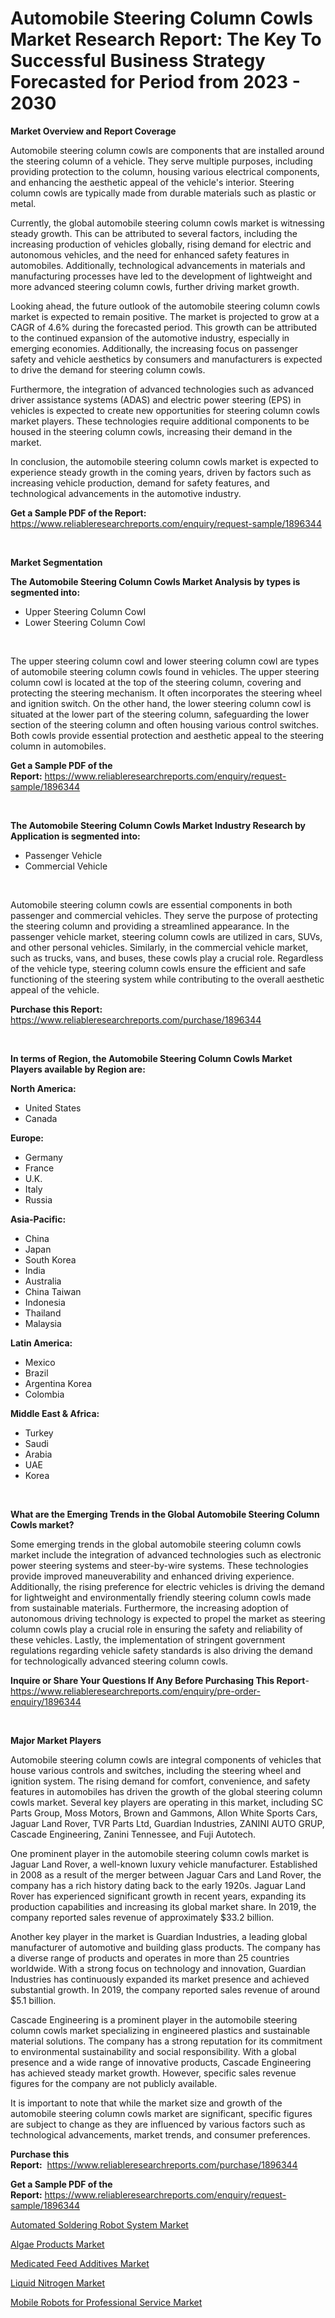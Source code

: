 <p><h1>Automobile Steering Column Cowls Market Research Report: The Key To Successful Business Strategy Forecasted for Period from 2023 - 2030</h1></p><p><strong>Market Overview and Report Coverage</strong></p>
<p><p>Automobile steering column cowls are components that are installed around the steering column of a vehicle. They serve multiple purposes, including providing protection to the column, housing various electrical components, and enhancing the aesthetic appeal of the vehicle's interior. Steering column cowls are typically made from durable materials such as plastic or metal.</p><p>Currently, the global automobile steering column cowls market is witnessing steady growth. This can be attributed to several factors, including the increasing production of vehicles globally, rising demand for electric and autonomous vehicles, and the need for enhanced safety features in automobiles. Additionally, technological advancements in materials and manufacturing processes have led to the development of lightweight and more advanced steering column cowls, further driving market growth.</p><p>Looking ahead, the future outlook of the automobile steering column cowls market is expected to remain positive. The market is projected to grow at a CAGR of 4.6% during the forecasted period. This growth can be attributed to the continued expansion of the automotive industry, especially in emerging economies. Additionally, the increasing focus on passenger safety and vehicle aesthetics by consumers and manufacturers is expected to drive the demand for steering column cowls.</p><p>Furthermore, the integration of advanced technologies such as advanced driver assistance systems (ADAS) and electric power steering (EPS) in vehicles is expected to create new opportunities for steering column cowls market players. These technologies require additional components to be housed in the steering column cowls, increasing their demand in the market.</p><p>In conclusion, the automobile steering column cowls market is expected to experience steady growth in the coming years, driven by factors such as increasing vehicle production, demand for safety features, and technological advancements in the automotive industry.</p></p>
<p><strong>Get a Sample PDF of the Report:</strong> <a href="https://www.reliableresearchreports.com/enquiry/request-sample/1896344">https://www.reliableresearchreports.com/enquiry/request-sample/1896344</a></p>
<p>&nbsp;</p>
<p><strong>Market Segmentation</strong></p>
<p><strong>The Automobile Steering Column Cowls Market Analysis by types is segmented into:</strong></p>
<p><ul><li>Upper Steering Column Cowl</li><li>Lower Steering Column Cowl</li></ul></p>
<p>&nbsp;</p>
<p><p>The upper steering column cowl and lower steering column cowl are types of automobile steering column cowls found in vehicles. The upper steering column cowl is located at the top of the steering column, covering and protecting the steering mechanism. It often incorporates the steering wheel and ignition switch. On the other hand, the lower steering column cowl is situated at the lower part of the steering column, safeguarding the lower section of the steering column and often housing various control switches. Both cowls provide essential protection and aesthetic appeal to the steering column in automobiles.</p></p>
<p><strong>Get a Sample PDF of the Report:</strong>&nbsp;<a href="https://www.reliableresearchreports.com/enquiry/request-sample/1896344">https://www.reliableresearchreports.com/enquiry/request-sample/1896344</a></p>
<p>&nbsp;</p>
<p><strong>The Automobile Steering Column Cowls Market Industry Research by Application is segmented into:</strong></p>
<p><ul><li>Passenger Vehicle</li><li>Commercial Vehicle</li></ul></p>
<p>&nbsp;</p>
<p><p>Automobile steering column cowls are essential components in both passenger and commercial vehicles. They serve the purpose of protecting the steering column and providing a streamlined appearance. In the passenger vehicle market, steering column cowls are utilized in cars, SUVs, and other personal vehicles. Similarly, in the commercial vehicle market, such as trucks, vans, and buses, these cowls play a crucial role. Regardless of the vehicle type, steering column cowls ensure the efficient and safe functioning of the steering system while contributing to the overall aesthetic appeal of the vehicle.</p></p>
<p><strong>Purchase this Report:</strong>&nbsp; <a href="https://www.reliableresearchreports.com/purchase/1896344">https://www.reliableresearchreports.com/purchase/1896344</a></p>
<p>&nbsp;</p>
<p><strong>In terms of Region, the Automobile Steering Column Cowls Market Players available by Region are:</strong></p>
<p>
    <p> <strong> North America: </strong>
        <ul>
            <li>United States</li>
            <li>Canada</li>
        </ul>
        </p> 
    <p> <strong> Europe: </strong>
        <ul>
            <li>Germany</li>
            <li>France</li>
            <li>U.K.</li>
            <li>Italy</li>
            <li>Russia</li>
        </ul>
        </p> 
    <p> <strong> Asia-Pacific: </strong>
        <ul>
            <li>China</li>
            <li>Japan</li>
            <li>South Korea</li>
            <li>India</li>
            <li>Australia</li>
            <li>China Taiwan</li>
            <li>Indonesia</li>
            <li>Thailand</li>
            <li>Malaysia</li>
        </ul>
        </p> 
    <p> <strong> Latin America: </strong>
        <ul>
            <li>Mexico</li>
            <li>Brazil</li>
            <li>Argentina Korea</li>
            <li>Colombia</li>
        </ul>
        </p> 
    <p> <strong> Middle East & Africa: </strong>
        <ul>
            <li>Turkey</li>
            <li>Saudi</li>
            <li>Arabia</li>
            <li>UAE</li>
            <li>Korea</li>
        </ul>
    </p>
    </p>
<p>&nbsp;</p>
<p><strong>What are the Emerging Trends in the Global Automobile Steering Column Cowls market?</strong></p>
<p><p>Some emerging trends in the global automobile steering column cowls market include the integration of advanced technologies such as electronic power steering systems and steer-by-wire systems. These technologies provide improved maneuverability and enhanced driving experience. Additionally, the rising preference for electric vehicles is driving the demand for lightweight and environmentally friendly steering column cowls made from sustainable materials. Furthermore, the increasing adoption of autonomous driving technology is expected to propel the market as steering column cowls play a crucial role in ensuring the safety and reliability of these vehicles. Lastly, the implementation of stringent government regulations regarding vehicle safety standards is also driving the demand for technologically advanced steering column cowls.</p></p>
<p><strong>Inquire or Share Your Questions If Any Before Purchasing This Report</strong>- <a href="https://www.reliableresearchreports.com/enquiry/pre-order-enquiry/1896344">https://www.reliableresearchreports.com/enquiry/pre-order-enquiry/1896344</a></p>
<p>&nbsp;</p>
<p><strong>Major Market Players</strong></p>
<p><p>Automobile steering column cowls are integral components of vehicles that house various controls and switches, including the steering wheel and ignition system. The rising demand for comfort, convenience, and safety features in automobiles has driven the growth of the global steering column cowls market. Several key players are operating in this market, including SC Parts Group, Moss Motors, Brown and Gammons, Allon White Sports Cars, Jaguar Land Rover, TVR Parts Ltd, Guardian Industries, ZANINI AUTO GRUP, Cascade Engineering, Zanini Tennessee, and Fuji Autotech.</p><p>One prominent player in the automobile steering column cowls market is Jaguar Land Rover, a well-known luxury vehicle manufacturer. Established in 2008 as a result of the merger between Jaguar Cars and Land Rover, the company has a rich history dating back to the early 1920s. Jaguar Land Rover has experienced significant growth in recent years, expanding its production capabilities and increasing its global market share. In 2019, the company reported sales revenue of approximately $33.2 billion.</p><p>Another key player in the market is Guardian Industries, a leading global manufacturer of automotive and building glass products. The company has a diverse range of products and operates in more than 25 countries worldwide. With a strong focus on technology and innovation, Guardian Industries has continuously expanded its market presence and achieved substantial growth. In 2019, the company reported sales revenue of around $5.1 billion.</p><p>Cascade Engineering is a prominent player in the automobile steering column cowls market specializing in engineered plastics and sustainable material solutions. The company has a strong reputation for its commitment to environmental sustainability and social responsibility. With a global presence and a wide range of innovative products, Cascade Engineering has achieved steady market growth. However, specific sales revenue figures for the company are not publicly available.</p><p>It is important to note that while the market size and growth of the automobile steering column cowls market are significant, specific figures are subject to change as they are influenced by various factors such as technological advancements, market trends, and consumer preferences.</p></p>
<p><strong>Purchase this Report:</strong>&nbsp;&nbsp;<a href="https://www.reliableresearchreports.com/purchase/1896344">https://www.reliableresearchreports.com/purchase/1896344</a></p>
<p></p>
<p><strong>Get a Sample PDF of the Report:</strong>&nbsp;<a href="https://www.reliableresearchreports.com/enquiry/request-sample/1896344">https://www.reliableresearchreports.com/enquiry/request-sample/1896344</a></p>
<p><p><a href="https://github.com/vimar16th/Market-Research-Report-List-1/blob/main/automated-soldering-robot-system-market.md">Automated Soldering Robot System Market</a></p><p><a href="https://medium.com/@loyceharber/algae-products-market-report-reveals-the-latest-trends-and-growth-opportunities-of-this-market-b3056f5e54e9">Algae Products Market</a></p><p><a href="https://medium.com/@royalmiller09/medicated-feed-additives-nbsp-market-focuses-on-market-share-size-and-projected-forecast-till-2030-a6d4b49832ea">Medicated Feed Additives Market</a></p><p><a href="https://medium.com/@laneygibson1991/liquid-nitrogen-market-size-and-market-trends-complete-industry-overview-2023-to-2030-b015d5ee9e8e">Liquid Nitrogen Market</a></p><p><a href="https://github.com/sofayahoo2023/Market-Research-Report-List-1/blob/main/mobile-robots-for-professional-service-market.md">Mobile Robots for Professional Service Market</a></p></p>